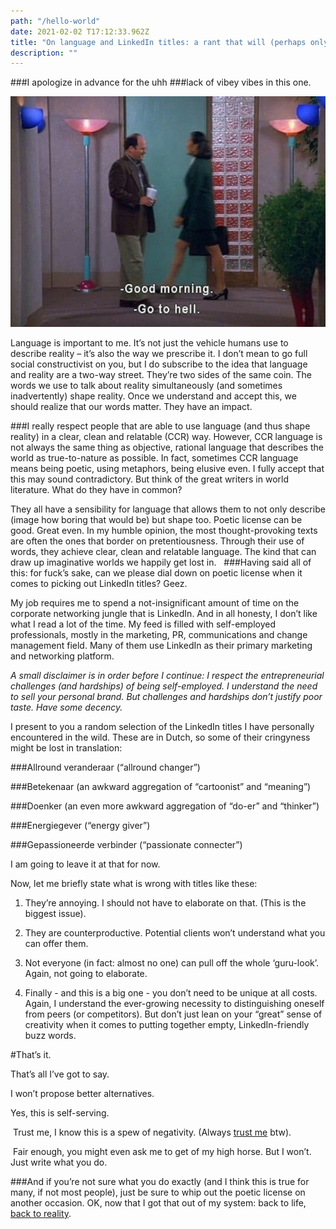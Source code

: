 ```yaml
---
path: "/hello-world"
date: 2021-02-02 T17:12:33.962Z
title: "On language and LinkedIn titles: a rant that will (perhaps only) make sense in Dutch"
description: ""
---
```


###I apologize in advance for the uhh
###lack of vibey vibes in this one. 

![george from Seinfeld](george.jpg)

Language is important to me. It’s not just the vehicle humans use to describe reality – it’s also the way we prescribe it. I don’t mean to go full social constructivist on you, but I do subscribe to the idea that language and reality are a two-way street. They’re two sides of the same coin. The words we use to talk about reality simultaneously (and sometimes inadvertently) shape reality. Once we understand and accept this, we should realize that our words matter. They have an impact. 

###I really respect people 
that are able to use language (and thus shape reality) in a clear, clean and relatable (CCR) way. However, CCR language is not always the same thing as objective, rational language that describes the world as true-to-nature as possible. In fact, sometimes CCR language means being poetic, using metaphors, being elusive even. I fully accept that this may sound contradictory. But think of the great writers in world literature. What do they have in common?

They all have a sensibility for language that allows them to not only describe (image how boring that would be) but shape too. 
Poetic license can be good. Great even. In my humble opinion, the most thought-provoking texts are often the ones that border on pretentiousness. Through their use of words, they achieve clear, clean and relatable language. The kind that can draw up imaginative worlds we happily get lost in.  
###Having said all of this: 
for fuck’s sake, can we please dial down on poetic license when it comes to picking out LinkedIn titles? Geez. 

My job requires me to spend a not-insignificant amount of time on the corporate networking jungle that is LinkedIn. And in all honesty, I don’t like what I read a lot of the time. My feed is filled with self-employed professionals, mostly in the marketing, PR, communications and change management field. Many of them use LinkedIn as their primary marketing and networking platform. 

*A small disclaimer is in order before I continue: I respect the entrepreneurial challenges (and hardships) of being self-employed. I understand the need to sell your personal brand. But challenges and hardships don’t justify poor taste. Have some decency.*

I present to you a random selection of the LinkedIn titles I have personally encountered in the wild. These are in Dutch, so some of their cringyness might be lost in translation:

###Allround veranderaar (“allround changer”)

###Betekenaar (an awkward aggregation of “cartoonist” and “meaning”)

###Doenker (an even more awkward aggregation of “do-er” and “thinker”)

###Energiegever (“energy giver”)

###Gepassioneerde verbinder (“passionate connecter”) 

I am going to leave it at that for now.

Now, let me briefly state what is wrong with titles like these:

1. They’re annoying. I should not have to elaborate on that. (This is the biggest issue).

2. They are counterproductive. Potential clients won’t understand what you can offer them. 

3. Not everyone (in fact: almost no one) can pull off the whole ‘guru-look’. Again, not going to elaborate. 

4. Finally - and this is a big one - you don’t need to be unique at all costs. Again, I understand the ever-growing necessity to distinguishing oneself from peers (or competitors). But don’t just lean on your “great” sense of creativity when it comes to putting together empty, LinkedIn-friendly buzz words. 


#That’s it. 

That’s all I’ve got to say. 

I won’t propose better alternatives. 

Yes, this is self-serving. 

 Trust me, I know this is a spew of negativity. (Always [trust me](www.trustcharliedickens.com) btw).

 Fair enough, you might even ask me to get of my high horse. But I won’t. Just write what you do. 

###And if you’re not sure what you do exactly (and I think this is true for many, if not most people), just be sure to whip out the poetic license on another occasion.
OK, now that I got that out of my system: back to life, [back to reality](https://www.youtube.com/watch?v=uEiszPROhlQ&ab_channel=DJOneLove). 